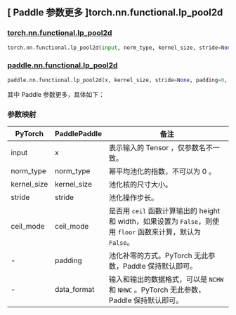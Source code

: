 ## [ Paddle 参数更多 ]torch.nn.functional.lp_pool2d

### [torch.nn.functional.lp_pool2d](https://pytorch.org/docs/stable/generated/torch.nn.functional.lp_pool2d.html#torch.nn.functional.lp_pool2d)

```python
torch.nn.functional.lp_pool2d(input, norm_type, kernel_size, stride=None, ceil_mode=False)
```

### [paddle.nn.functional.lp_pool2d](https://www.paddlepaddle.org.cn/documentation/docs/zh/develop/api/paddle/nn/functional/lp_pool2d_cn.html#lp-pool2d)
```python
paddle.nn.functional.lp_pool2d(x, kernel_size, stride=None, padding=0, ceil_mode=False, data_format="NCL", name=None)
```

其中 Paddle 参数更多，具体如下：

### 参数映射

| PyTorch       | PaddlePaddle | 备注                                                   |
| ------------- | ------------ | ------------------------------------------------------ |
| input         | x            | 表示输入的 Tensor ，仅参数名不一致。  |
| norm_type     | norm_type    | 幂平均池化的指数，不可以为 0 。 |
| kernel_size   | kernel_size  | 池化核的尺寸大小。|
| stride        | stride       | 池化操作步长。|
| ceil_mode     | ceil_mode    | 是否用 `ceil` 函数计算输出的 height 和 width，如果设置为 `False`，则使用 `floor` 函数来计算，默认为 `False`。|
| -             | padding      | 池化补零的方式。PyTorch 无此参数，Paddle 保持默认即可。|
| -             | data_format  | 输入和输出的数据格式，可以是 `NCHW` 和 `NHWC` 。PyTorch 无此参数，Paddle 保持默认即可。|
